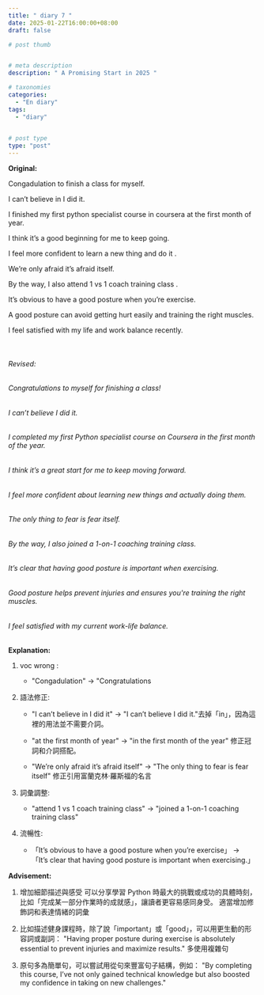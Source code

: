 ```yaml
---
title: " diary 7 "
date: 2025-01-22T16:00:00+08:00
draft: false

# post thumb


# meta description
description: " A Promising Start in 2025 "

# taxonomies
categories: 
  - "En diary"
tags:
  - "diary"
 

# post type
type: "post"
---
```


**Original:**

Congadulation to finish a class for myself.

I can’t believe in I did it.

I finished my first python specialist course in coursera at the first month of year.

I think it’s a good beginning for me to keep going.

I feel more confident to learn a new thing and do it .

We’re only afraid it’s afraid itself.

By the way, I also attend 1 vs 1 coach training class .

It’s obvious to have a good posture when you’re exercise.

A good posture can avoid getting hurt easily and training the right muscles.

I feel satisfied with my life and work balance recently.


<br>

###### Revised: 
###### Congratulations to myself for finishing a class!
###### I can’t believe I did it.
###### I completed my first Python specialist course on Coursera in the first month of the year.
###### I think it’s a great start for me to keep moving forward.
###### I feel more confident about learning new things and actually doing them.
###### The only thing to fear is fear itself.
###### By the way, I also joined a 1-on-1 coaching training class.
###### It’s clear that having good posture is important when exercising.
###### Good posture helps prevent injuries and ensures you're training the right muscles.
###### I feel satisfied with my current work-life balance.


**Explanation:**
1. voc wrong :
   * "Congadulation" → "Congratulations

2. 語法修正:
   * "I can’t believe in I did it" → "I can’t believe I did it."去掉「in」，因為這裡的用法並不需要介詞。

   * "at the first month of year" → "in the first month of the year" 修正冠詞和介詞搭配。

   * "We’re only afraid it’s afraid itself" → "The only thing to fear is fear itself" 修正引用富蘭克林·羅斯福的名言

3. 詞彙調整:
   * "attend 1 vs 1 coach training class" → "joined a 1-on-1 coaching training class"

4. 流暢性:
   * 「It’s obvious to have a good posture when you’re exercise」 → 「It’s clear that having good posture is important when exercising.」


**Advisement:**
1. 增加細節描述與感受
可以分享學習 Python 時最大的挑戰或成功的具體時刻，比如「完成某一部分作業時的成就感」，讓讀者更容易感同身受。
適當增加修飾詞和表達情緒的詞彙

2. 比如描述健身課程時，除了說「important」或「good」，可以用更生動的形容詞或副詞：
"Having proper posture during exercise is absolutely essential to prevent injuries and maximize results."
多使用複雜句

3. 原句多為簡單句，可以嘗試用從句來豐富句子結構，例如：
"By completing this course, I’ve not only gained technical knowledge but also boosted my confidence in taking on new challenges."